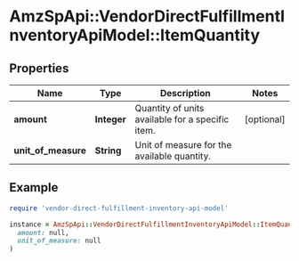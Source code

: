 # AmzSpApi::VendorDirectFulfillmentInventoryApiModel::ItemQuantity

## Properties

| Name | Type | Description | Notes |
| ---- | ---- | ----------- | ----- |
| **amount** | **Integer** | Quantity of units available for a specific item. | [optional] |
| **unit_of_measure** | **String** | Unit of measure for the available quantity. |  |

## Example

```ruby
require 'vendor-direct-fulfillment-inventory-api-model'

instance = AmzSpApi::VendorDirectFulfillmentInventoryApiModel::ItemQuantity.new(
  amount: null,
  unit_of_measure: null
)
```

